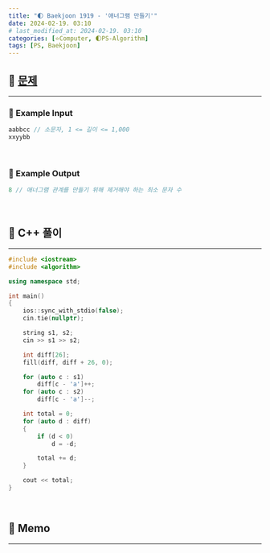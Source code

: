 ```yaml
---
title: "🌓 Baekjoon 1919 - '애너그램 만들기'"
date: 2024-02-19. 03:10
# last_modified_at: 2024-02-19. 03:10
categories: [⭐Computer, 🌓PS-Algorithm]
tags: [PS, Baekjoon]
---
```


## **💫 [문제](https://www.acmicpc.net/problem/1919)**

---

### **🫧 Example Input**

```cpp
aabbcc // 소문자, 1 <= 길이 <= 1,000
xxyybb
```

<br>

<!-- ---- ---- ---- ----  ---- ---- ---- ----  ---- ---- ---- ----  ---- ---- ---- ---- -->

### **🫧 Example Output**

```cpp
8 // 애너그램 관계를 만들기 위해 제거해야 하는 최소 문자 수
```

<br>

<!-- ---- ---- ---- ----  ---- ---- ---- ----  ---- ---- ---- ----  ---- ---- ---- ---- -->

## **💫 C++ 풀이**

---

```cpp
#include <iostream>
#include <algorithm>

using namespace std;

int main()
{
	ios::sync_with_stdio(false);
	cin.tie(nullptr);

	string s1, s2;
	cin >> s1 >> s2;

	int diff[26];
	fill(diff, diff + 26, 0);

	for (auto c : s1)
		diff[c - 'a']++;
	for (auto c : s2)
		diff[c - 'a']--;

	int total = 0;
	for (auto d : diff)
	{
		if (d < 0)
			d = -d;

		total += d;
	}

	cout << total;
}
```

<br>

<!-- ---- ---- ---- ----  ---- ---- ---- ----  ---- ---- ---- ----  ---- ---- ---- ---- -->

## **💫 Memo**

---
